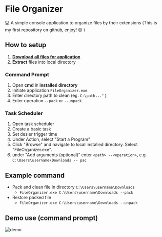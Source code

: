 # File Organizer

:computer: A simple console application to organize files by their extensions
(This is my first repository on github, enjoy! :blush: )
## How to setup
1. [**Download all files for application**](https://github.com/sean1832/Organizer/tree/master/FileOrganizer/deploy)
2. **Extract** files into local directory

### Command Prompt

1. Open **cmd** in **installed directory**
2. Initiate application `FileOrganizer.exe`
3. Enter directory path to clean (eg. `C:\path..."` )
4. Enter operation `--pack` or `--unpack`

### Task Scheduler
1. Open task scheduler
2. Create a basic task
3. Set desier trigger time
4. Under Action, select "Start a Program"
5. Click "Browse" and navigate to local installed directory. Select "FileOrganizer.exe".
6. under "Add arguments (optional)" enter `<path> --<operation>`, e.g. `C:\Users\username\Downloads -- pac`
## Example command
- Pack and clean file in directory `C:\Users\username\Downloads`
	- `FileOrganizer.exe C:\Users\username\Downloads --pack`
- Restore packed file
	- `FileOrganizer.exe C:\Users\username\Downloads --unpack`
## Demo use (command prompt)
![demo](pictures/Comand_Demo.gif)
<!--stackedit_data:
eyJoaXN0b3J5IjpbLTE2MTIxNTk5ODQsLTEyNzA1OTAxMjksMT
A4NjY0MDgyNSwxNjgzNzQ5NzI3LDU0Njc1OTY1MCwtOTk1ODE0
Njk3LDExODk0OTc0ODNdfQ==
-->